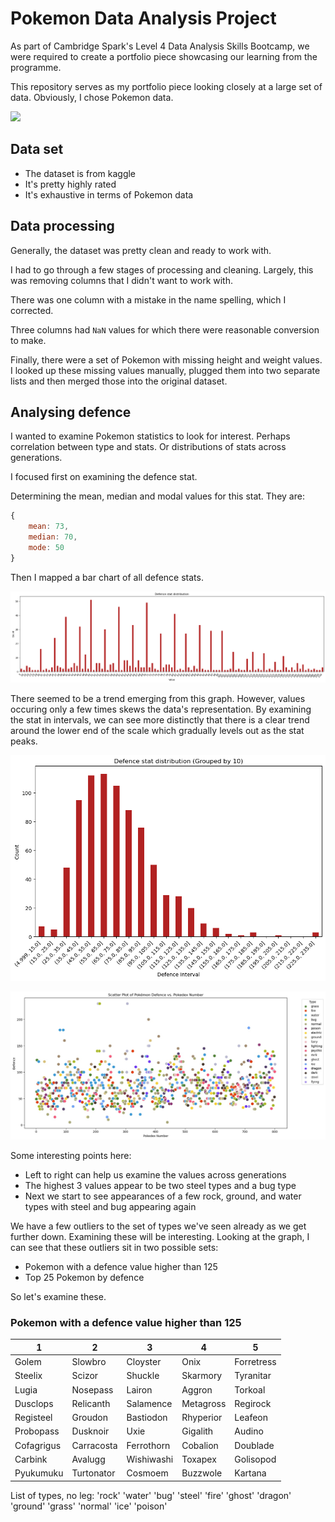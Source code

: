 # Pokemon Data Analysis Project

As part of Cambridge Spark's Level 4 Data Analysis Skills Bootcamp, we were required to create a portfolio piece showcasing our learning from the programme.

This repository serves as my portfolio piece looking closely at a large set of data. Obviously, I chose Pokemon data.

![](https://media.giphy.com/media/G9qfCvxlwGAaQ/giphy.gif)

## Data set

- The dataset is from kaggle
- It's pretty highly rated
- It's exhaustive in terms of Pokemon data

## Data processing

Generally, the dataset was pretty clean and ready to work with.

I had to go through a few stages of processing and cleaning. Largely, this was removing columns that I didn't want to work with.

There was one column with a mistake in the name spelling, which I corrected.

Three columns had `NaN` values for which there were reasonable conversion to make.

Finally, there were a set of Pokemon with missing height and weight values. I looked up these missing values manually, plugged them into two separate lists and then merged those into the original dataset.

## Analysing defence

I wanted to examine Pokemon statistics to look for interest. Perhaps correlation between type and stats. Or distributions of stats across generations.

I focused first on examining the defence stat.

Determining the mean, median and modal values for this stat. They are:

```js
{
    mean: 73,
    median: 70,
    mode: 50
}
```

Then I mapped a bar chart of all defence stats.

![Alt text](assets/all-defence.png)

There seemed to be a trend emerging from this graph. However, values occuring only a few times skews the data's representation. By examining the stat in intervals, we can see more distinctly that there is a clear trend around the lower end of the scale which gradually levels out as the stat peaks.

![](assets/interval-defence.png)

![A scatter plot mapping pokemons defence stat against their pokedex number. each dot is colored to coincide with that pokemon's type.](assets/scatter-plot-defence-pokemon.jpg)

Some interesting points here:
- Left to right can help us examine the values across generations
- The highest 3 values appear to be two steel types and a bug type
- Next we start to see appearances of a few rock, ground, and water types with steel and bug appearing again

We have a few outliers to the set of types we've seen already as we get further down. Examining these will be interesting. Looking at the graph, I can see that these outliers sit in two possible sets:
- Pokemon with a defence value higher than 125
- Top 25 Pokemon by defence

So let's examine these.

### Pokemon with a defence value higher than 125


| 1         | 2          | 3          | 4          | 5          |
|-----------|------------|------------|------------|------------|
| Golem     | Slowbro    | Cloyster   | Onix       | Forretress |
| Steelix   | Scizor     | Shuckle    | Skarmory   | Tyranitar  |
| Lugia     | Nosepass   | Lairon     | Aggron     | Torkoal    |
| Dusclops  | Relicanth  | Salamence  | Metagross  | Regirock   |
| Registeel | Groudon    | Bastiodon  | Rhyperior  | Leafeon    |
| Probopass | Dusknoir   | Uxie       | Gigalith   | Audino     |
| Cofagrigus| Carracosta | Ferrothorn | Cobalion   | Doublade   |
| Carbink   | Avalugg    | Wishiwashi | Toxapex    | Golisopod  |
| Pyukumuku | Turtonator | Cosmoem    | Buzzwole   | Kartana    |

List of types, no leg:
'rock' 'water' 'bug' 'steel' 'fire' 'ghost' 'dragon' 'ground' 'grass'
 'normal' 'ice' 'poison'

